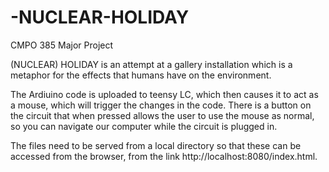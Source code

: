 # -NUCLEAR-HOLIDAY
CMPO 385 Major Project

(NUCLEAR) HOLIDAY is an attempt at a gallery installation which is a metaphor for the effects that humans have on the environment. 

The Ardiuino code is uploaded to teensy LC, which then causes it to act as a mouse, which will 
trigger the changes in the code. There is a button on the circuit that when pressed allows the
user to use the mouse as normal, so you can navigate our computer while the circuit is plugged
in. 

The files need to be served from a local directory so that these can be accessed from the
browser, from the link http://localhost:8080/index.html. 
